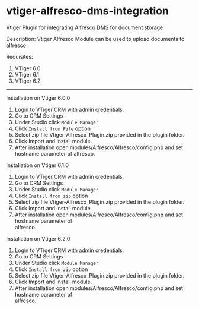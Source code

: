 # vtiger-alfresco-dms-integration
Vtiger Plugin for integrating Alfresco DMS for document storage 


Description:
Vtiger Alfresco Module can be used to upload documents to alfresco .

Requisites:
1. VTiger 6.0
2. VTiger 6.1
3. VTiger 6.2

-------------

Installation on Vtiger 6.0.0

 1. Login to VTiger CRM with admin credentials.
 2. Go to CRM Settings
 3. Under Studio click `Module Manager`
 4. Click `Install from File` option
 5. Select zip file Vtiger-Alfresco_Plugin.zip provided in the plugin folder.
 6. Click Import and install module.
 7. After installation  open modules/Alfresco/Alfresco/config.php and set hostname parameter of 
     alfresco.
 
Installation on Vtiger 6.1.0
 1. Login to VTiger CRM with admin credentials.
 2. Go to CRM Settings
 3. Under Studio click `Module Manager`
 4. Click `Install from zip` option
 5. Select zip file Vtiger-Alfresco_Plugin.zip provided in the plugin folder.
 6. Click Import and install module.
 7. After installation  open modules/Alfresco/Alfresco/config.php and set hostname parameter of     
     alfresco.


Installation on Vtiger 6.2.0
 1. Login to VTiger CRM with admin credentials.
 2. Go to CRM Settings
 3. Under Studio click `Module Manager`
 4. Click `Install from zip` option
 5. Select zip file Vtiger-Alfresco_Plugin.zip provided in the plugin folder.
 6. Click Import and install module.
 7. After installation  open modules/Alfresco/Alfresco/config.php and set hostname parameter of   
      alfresco.
